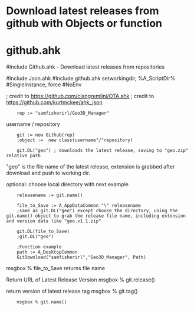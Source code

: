 # Download latest releases from github with Objects or function

<h1 class="code-line" data-line-start=0 data-line-end=1 ><a id="githubahk_0"></a>github.ahk</h1>
<p class="has-line-data" data-line-start="1" data-line-end="2">
#Include Github.ahk - Download latest releases from repositories</p>

#Include Json.ahk
#Include github.ahk
setworkingdir, %A_ScriptDir%
#SingleInstance, force
    #NoEnv

; credit to https://github.com/clangremlini/OTA.ahk 
; credit to https://github.com/kurtmckee/ahk_json

        rep := "samfisherirl/Geo3D_Manager"
 username   /   repository

        git := new Github(rep)
        ;object :=  new class(username"/"repository)

        git.DL("geo") ; downloads the latest release, saving to "geo.zip" relative path

"geo" is the file name of the latest release, extension is grabbed after download and push to working dir.

optional: choose local directory with next example

        releasename := git.name()   

        file_to_Save := A_AppDataCommon "\" releasename
        ;same as git.DL("geo") except choose the directory, using the git.name() object to grab the release file name, including extension and version data like "geo.v1.1.zip"  

        git.DL(file_to_Save)
        ;git.DL("geo") 

        ;Function example
        path := A_DesktopCommon
        GitDownload("samfisherirl","Geo3D_Manager", Path)
msgbox % file_to_Save
returns file name

   Return URL of Latest Release Version
        msgbox % git.release()

   return version of latest release tag
        msgbox % git.tag()

        msgbox % git.name()
